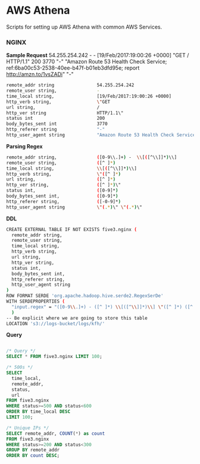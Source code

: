 # AWS Athena

Scripts for setting up AWS Athena with common AWS Services.

### NGINX

**Sample Request**
54.255.254.242 - - [19/Feb/2017:19:00:26 +0000] "GET / HTTP/1.1" 200 3770 "-" "Amazon Route 53 Health Check Service; ref:6ba00c53-2538-40ee-b47f-b01eb3dfd95e; report http://amzn.to/1vsZADi" "-"
```bash
remote_addr string                54.255.254.242
remote_user string,               -
time_local string,                [19/Feb/2017:19:00:26 +0000]
http_verb string,                 \"GET
url string,                       /
http_ver string                   HTTP/1.1\"
status int                        200
body_bytes_sent int               3770
http_referer string               "-"
http_user_agent string            "Amazon Route 53 Health Check Service; ref:6ba00c53-2538-40ee-b47f-b01eb3dfd95e; report http://amzn.to/1vsZADi" "-" 
```

**Parsing Regex**
```bash
remote_addr string,               ([0-9\\.]+) -  \\[([^\\]]*)\\]
remote_user string,               ([^ ]*)
time_local string,                \\[([^\\]]*)\\]
http_verb string,                 \"([^ ]*)
url string,                       ([^ ]*)
http_ver string,                  ([^ ]*)\"
status int,                       ([0-9]*)
body_bytes_sent int,              ([0-9]*)
http_referer string,              ([-0-9]*)
http_user_agent string            \"(.*)\" \"(.*)\"
```

**DDL**
```bash
CREATE EXTERNAL TABLE IF NOT EXISTS five3.nginx (
  remote_addr string,
  remote_user string,
  time_local string,
  http_verb string,
  url string,
  http_ver string,
  status int,
  body_bytes_sent int,
  http_referer string,
  http_user_agent string
)
ROW FORMAT SERDE 'org.apache.hadoop.hive.serde2.RegexSerDe'
WITH SERDEPROPERTIES (
  "input.regex" = "([0-9\\.]+) - ([^ ]*) \\[([^\\]]*)\\] \"([^ ]*) ([^ ]*) ([^ ]*)\" ([0-9]*) ([0-9]*) \"(.*)\" \"(.*)\""
  ) 
-- Be explicit where we are going to store this table
LOCATION 's3://logs-bucket/logs/kfh/'

```

**Query**
```sql

/* Query */
SELECT * FROM five3.nginx LIMIT 100;

/* 500s */
SELECT
  time_local,
  remote_addr,
  status,
  url
FROM five3.nginx
WHERE status>=500 AND status<600
ORDER BY time_local DESC
LIMIT 100;

/* Unique IPs */
SELECT remote_addr, COUNT(*) as count
FROM five3.nginx
WHERE status>=200 AND status<300
GROUP BY remote_addr
ORDER BY count DESC;
```
